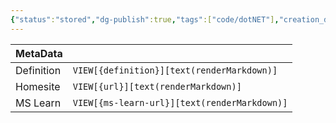 ```yaml
---
{"status":"stored","dg-publish":true,"tags":["code/dotNET"],"creation_date":"2024-05-06 13:17","definition":"Realm is an um objectoriented database that is mostly targeting mobile","ms-learn-url":"undefined","url":"undefined","aliases":null,"permalink":"/code/realm/","dgPassFrontmatter":true}
---
```



| MetaData   |                                              |
| ---------- | -------------------------------------------- |
| Definition | `VIEW[{definition}][text(renderMarkdown)]`   |
| Homesite   | `VIEW[{url}][text(renderMarkdown)]`          |
| MS Learn   | `VIEW[{ms-learn-url}][text(renderMarkdown)]` |
